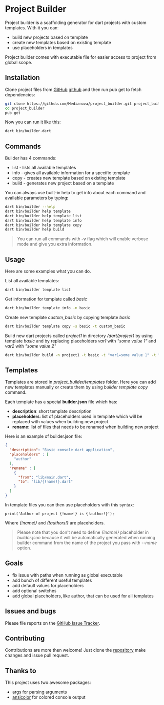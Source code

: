 # Project Builder
Project builder is a scaffolding generator for dart projects with custom templates. With it you can:

- build new projects based on template
- create new templates based on existing template
- use placeholders in templates

Project builder comes with executable file for easier access to project from global scope.

## Installation
Clone project files from [GitHub] [github] and then run pub get to fetch dependencies:

```sh
git clone https://github.com/Medianova/project_builder.git project_builder
cd project_builder
pub get
```

Now you can run it like this:

```sh
dart bin/builder.dart
```

## Commands
Builder has 4 commands:

- list - lists all available templates
- info - gives all available information for a specific template
- copy - creates new template based on existing template
- build - generates new project based on a template

You can always use built-in help to get info about each command and available parameters by typing:

```sh
dart bin/builder --help
dart bin/builder help template
dart bin/builder help template list
dart bin/builder help template info
dart bin/builder help template copy
dart bin/builder help build
```

> You can run all commands with **-v** flag which will enable verbose mode and give you extra information.

## Usage
Here are some examples what you can do.

List all available templates:
```sh
dart bin/builder template list
```

Get information for template called *basic*
```sh
dart bin/builder template info -n basic
```

Create new template *custom_basic* by copying template *basic*
```sh
dart bin/builder template copy -s basic -t custom_basic
```

Build new dart projects called *project1* in directory */dart/project1* by using template *basic* and by replacing placeholders *var1* with *"some value 1"* and *var2* with *"some value 2"*
```sh
dart bin/builder build -n project1 -t basic -t "var1=some value 1" -t "var2= some value 2" -d "/dart/"
```

## Templates
Templates are stored in *project_builder/templates* folder. Here you can add new templates manually or create them by using *builder template copy* command.

Each template has a special **builder.json** file which has:

* **description**: short template description
* **placeholders**: list of placeholders used in template which will be replaced with values when building new project
* **rename**: list of files that needs to be renamed when building new project

Here is an example of builder.json file:

```json
{
  "description": "Basic console dart application",
  "placeholders" : [
    "author"
  ],
  "rename" : [
    {
      "from": "lib/main.dart",
      "to": "lib/{!name!}.dart"
    }
  ]
}
```

In template files you can then use placeholders with this syntax:

```
print('Author of project {!name!} is {!author!}');
```

Where *{!name!}* and *{!authors!}* are placeholders.

> Please note that you don't need to define *{!name!}* placeholder in *builder.json* because it will be automatically generated when running builder command from the name of the project you pass with *--name* option.

## Goals
* fix issue with paths when running as global executable
* add bunch of different useful templates
* add default values for placeholders
* add optional switches
* add global placeholders, like author, that can be used for all templates

## Issues and bugs
Please file reports on the [GitHub Issue Tracker][issueTracker].

## Contributing
Contributions are more then welcome! Just clone the [repository][github] make changes and issue pull request.

## Thanks to
This project uses two awesome packages:

* [args][argsLink] for parsing arguments
* [ansicolor][ansicolorLink] for colored console output

[github]: <https://github.com/Medianova/project_builder>
[issueTracker]: <https://github.com/Medianova/project_builder/issues>
[pubActivate]: <https://www.dartlang.org/tools/pub/cmd/pub-global.html>
[argsLink]: <https://pub.dartlang.org/packages/args>
[ansicolorLink]: <https://pub.dartlang.org/packages/ansicolor>

